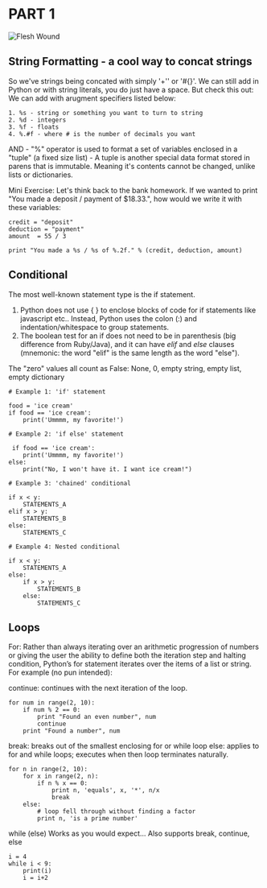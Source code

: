 # PART 1

![Flesh Wound](http://images6.fanpop.com/image/photos/35300000/Monty-Python-and-the-Holy-Grail-Inspired-Quote-Poster-monty-python-and-the-holy-grail-35315673-551-849.jpg)

## String Formatting - a cool way to concat strings
So we've strings being concated with simply '+'' or '#{}'. 
We can still add in Python or with string literals, you do just have a space. But check this out:
We can add with arugment specifiers listed below:

	1. %s - string or something you want to turn to string
	2. %d - integers
	3. %f - floats
	4. %.#f - where # is the number of decimals you want

AND - "%" operator is used to format a set of variables enclosed in a "tuple" (a fixed size list)
	- A tuple is another special data format stored in parens that is immutable. Meaning it's contents cannot be changed, unlike lists or dictionaries.

Mini Exercise:
Let's think back to the bank homework. If we wanted to print "You made a deposit / payment of $18.33.", how would we write it with these variables:
```
credit = "deposit" 
deduction = "payment" 
amount  = 55 / 3

print "You made a %s / %s of %.2f." % (credit, deduction, amount)
```

## Conditional

The most well-known statement type is the if statement.

1. Python does not use { } to enclose blocks of code for if statements like javascript etc.. Instead, Python uses the colon (:) and indentation/whitespace to group statements. 
2. The boolean test for an if does not need to be in parenthesis (big difference from Ruby/Java), and it can have *elif* and *else* clauses (mnemonic: the word "elif" is the same length as the word "else").
 
The "zero" values all count as False: None, 0, empty string, empty list, empty dictionary

```
# Example 1: 'if' statement

food = 'ice cream'
if food == 'ice cream':
    print('Ummmm, my favorite!')

# Example 2: 'if else' statement

 if food == 'ice cream':
    print('Ummmm, my favorite!')
else:
    print("No, I won't have it. I want ice cream!")   
```
```
# Example 3: 'chained' conditional

if x < y:
    STATEMENTS_A
elif x > y:
    STATEMENTS_B
else:
    STATEMENTS_C

# Example 4: Nested conditional

if x < y:
    STATEMENTS_A
else:
    if x > y:
        STATEMENTS_B
    else:
        STATEMENTS_C
```

## Loops

For:
Rather than always iterating over an arithmetic progression of numbers or giving the user the ability to define both the iteration step and halting condition, Python’s for statement iterates over the items of a list or string.  For example (no pun intended):

continue:  continues with the next iteration of the loop.

```
for num in range(2, 10):
    if num % 2 == 0:
        print "Found an even number", num
        continue
    print "Found a number", num
```

break:  breaks out of the smallest enclosing for or while loop
else:  applies to for and while loops; executes when then loop terminates naturally.

```
for n in range(2, 10):
    for x in range(2, n):
        if n % x == 0:
            print n, 'equals', x, '*', n/x
            break
    else:
        # loop fell through without finding a factor
        print n, 'is a prime number'
```


while (else)
 Works as you would expect... Also supports break, continue, else

```
i = 4 
while i < 9:
    print(i)
    i = i+2
```

